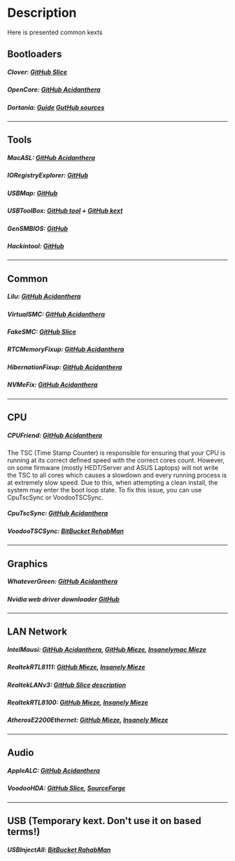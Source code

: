 # Description
Here is presented common kexts

## Bootloaders
##### Clover: [GitHub Slice](https://github.com/CloverHackyColor/CloverBootloader)
##### OpenCore: [GitHub Acidanthera](https://github.com/acidanthera/OpenCorePkg)
##### Dortania: [Guide](https://dortania.github.io/) [GutHub sources](https://github.com/dortania)
---
## Tools
##### MacASL: [GitHub Acidanthera](https://github.com/acidanthera/MaciASL)
##### IORegistryExplorer: [GitHub](https://github.com/khronokernel/IORegistryClone/blob/master/ioreg-302.zip)
##### USBMap: [GitHub](https://github.com/corpnewt/USBMap)
##### USBToolBox: [GitHub tool](https://github.com/USBToolBox/tool) + [GitHub kext](https://github.com/USBToolBox/kext)
##### GenSMBIOS: [GitHub](https://github.com/corpnewt/GenSMBIOS)
##### Hackintool: [GitHub](https://github.com/benbaker76/Hackintool)
---
## Common
##### Lilu: [GitHub Acidanthera](https://github.com/acidanthera/Lilu)
##### VirtualSMC: [GitHub Acidanthera](https://github.com/acidanthera/VirtualSMC)
##### FakeSMC: [GitHub Slice](https://github.com/CloverHackyColor/FakeSMC3_with_plugins)
##### RTCMemoryFixup: [GitHub Acidanthera](https://github.com/acidanthera/RTCMemoryFixup)
##### HibernationFixup: [GitHub Acidanthera](https://github.com/acidanthera/HibernationFixup)
##### NVMeFix: [GitHub Acidanthera](https://github.com/acidanthera/NVMeFix)
---
## CPU
##### CPUFriend: [GitHub Acidanthera](https://github.com/acidanthera/CPUFriend)

The TSC (Time Stamp Counter) is responsible for ensuring that your CPU is running at its correct defined speed with the correct cores count. However, on some firmware (mostly HEDT/Server and ASUS Laptops) will not write the TSC to all cores which causes a slowdown and every running process is at extremely slow speed. Due to this, when attempting a clean install, the system may enter the boot loop state.
To fix this issue, you can use CpuTscSync or VoodooTSCSync.
##### CpuTscSync: [GitHub Acidanthera](https://github.com/acidanthera/CpuTscSync)
##### VoodooTSCSync: [BitBucket RehabMan](https://bitbucket.org/RehabMan/voodootscsync/)
---
## Graphics
##### WhateverGreen: [GitHub Acidanthera](https://github.com/acidanthera/WhateverGreen)
##### Nvidia web driver downloader [GitHub](https://github.com/Benjamin-Dobell/nvidia-update)
---
## LAN Network
##### IntelMausi: [GitHub Acidanthera](https://github.com/acidanthera/IntelMausi), [GitHub Mieze](https://github.com/Mieze/IntelMausiEthernet), [Insanelymac Mieze](https://www.insanelymac.com/forum/files/file/396-intelmausiethernet/)
##### RealtekRTL8111: [GitHub Mieze](https://github.com/Mieze/RTL8111_driver_for_OS_X), [Insanely Mieze](https://www.insanelymac.com/forum/files/file/88-realtekrtl8111-binary/)
##### RealtekLANv3: [GitHub Slice](https://github.com/SergeySlice/RealtekLANv3) [description](https://www.insanelymac.com/forum/topic/286937-realtekr1000-v3/)
##### RealtekRTL8100: [GitHub Mieze](https://github.com/Mieze/RealtekRTL8100), [Insanely Mieze](https://www.insanelymac.com/forum/files/file/259-realtekrtl8100-binary/)
##### AtherosE2200Ethernet: [GitHub Mieze](https://github.com/Mieze/AtherosE2200Ethernet), [Insanely Mieze](https://www.insanelymac.com/forum/files/file/313-atherose2200ethernet/)
---
## Audio
##### AppleALC: [GitHub Acidanthera](https://github.com/acidanthera/AppleALC)
##### VoodooHDA: [GitHub Slice](https://github.com/CloverHackyColor/VoodooHDA), [SourceForge](https://sourceforge.net/projects/voodoohda/files/)
---
## USB (Temporary kext. Don't use it on based terms!)
##### USBInjectAll: [BitBucket RahabMan](https://bitbucket.org/RehabMan/os-x-usb-inject-all/)
